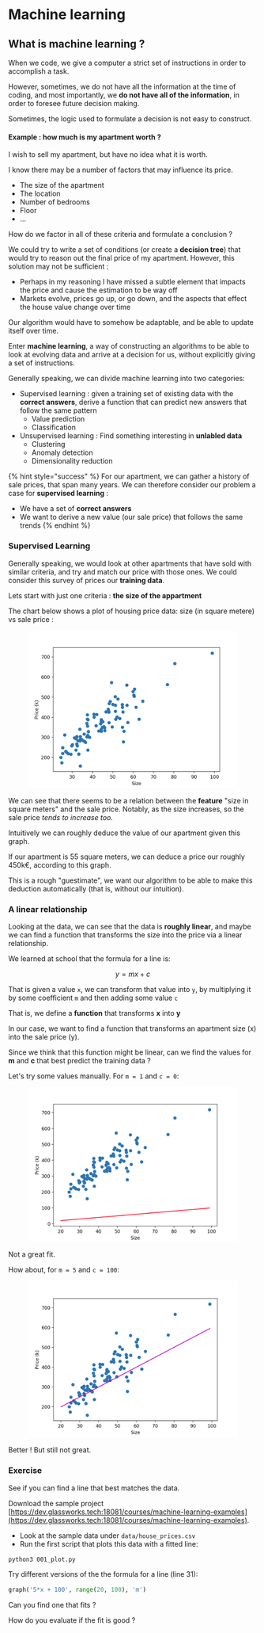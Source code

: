 # Machine learning

## What is machine learning ?

When we code, we give a computer a strict set of instructions in order to accomplish a task.

However, sometimes, we do not have all the information at the time of coding, and most importantly, we **do not have all of the information**, in order to foresee future decision making.

Sometimes, the logic used to formulate a decision is not easy to construct.

#### Example : how much is my apartment worth ?

I wish to sell my apartment, but have no idea what it is worth.

I know there may be a number of factors that may influence its price.

* The size of the apartment
* The location
* Number of bedrooms
* Floor
* ...

How do we factor in all of these criteria and formulate a conclusion ?

We could try to write a set of conditions (or create a **decision tree**) that would try to reason out the final price of my apartment. However, this solution may not be sufficient :&#x20;

* Perhaps in my reasoning I have missed a subtle element that impacts the price and cause the estimation to be way off
* Markets evolve, prices go up, or go down, and the aspects that effect the house value change over time

Our algorithm would have to somehow be adaptable, and be able to update itself over time.

Enter **machine learning**, a way of constructing an algorithms to be able to look at evolving data and arrive at a decision for us, without explicitly giving a set of instructions.

Generally speaking, we can divide machine learning into two categories:&#x20;

* Supervised learning : given a training set of existing data with the **correct answers**, derive a function that can predict new answers that follow the same pattern
  * Value prediction
  * Classification
* Unsupervised learning : Find something interesting in **unlabled data**
  * Clustering
  * Anomaly detection
  * Dimensionality reduction



{% hint style="success" %}
For our apartment, we can gather a history of sale prices, that span many years. We can therefore consider our problem a case for **supervised learning** :&#x20;

* We have a set of **correct answers**
* We want to derive a new value (our sale price) that follows the same trends&#x20;
{% endhint %}

### Supervised Learning

Generally speaking, we would look at other apartments that have sold with similar criteria, and try and match our price with those ones. We could consider this survey of prices our **training data**.

Lets start with just one criteria : **the size of the appartment**

The chart below shows a plot of housing price data: size (in square metere) vs sale price :

<figure><img src=".gitbook/assets/image (2).png" alt=""><figcaption></figcaption></figure>

We can see that there seems to be a relation between the **feature** "size in square meters" and the sale price. Notably, as the size increases, so the sale price _tends to increase too._

Intuitively we can roughly deduce the value of our apartment given this graph.

If our apartment is 55 square meters, we can deduce a price our roughly 450k€, according to this graph.

This is a rough "guestimate", we want our algorithm to be able to make this deduction automatically (that is, without our intuition).

### A linear relationship

Looking at the data, we can see that the data is **roughly linear**, and maybe we can find a function that transforms the size into the price via a linear relationship.

We learned at school that the formula for a line is:

$$
y = mx + c
$$

That is given a value `x`, we can transform that value into `y`, by multiplying it by some coefficient `m` and then adding some value `c`

That is, we define a **function** that transforms **x** into **y**

In our case, we want to find a function that transforms an apartment size (x) into the sale price (y).

Since we think that this function might be linear, can we find the values for **m** and **c** that best predict the training data ?

Let's try some values manually. For `m = 1` and `c = 0`:

<figure><img src=".gitbook/assets/image (3).png" alt=""><figcaption></figcaption></figure>

Not a great fit.

How about, for `m = 5` and `c = 100`:

<figure><img src=".gitbook/assets/image (4).png" alt=""><figcaption></figcaption></figure>

Better ! But still not great.



### Exercise&#x20;

See if you can find a line that best matches the data.

Download the sample project [https://dev.glassworks.tech:18081/courses/machine-learning-examples](https://dev.glassworks.tech:18081/courses/machine-learning-examples).

* Look at the sample data under `data/house_prices.csv`
* Run the first script that plots this data with a fitted line:

```
python3 001_plot.py
```

Try different versions of the the formula for a line (line 31):

```python
graph('5*x + 100', range(20, 100), 'm')
```

Can you find one that fits ?

How do you evaluate if the fit is good ?
